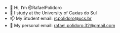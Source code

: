 - 👋 Hi, I’m @RafaelPolidoro
- 🌱 I study at the University of Caxias do Sul
- 📫 My Student email: rcpolidoro@ucs.br
- 👀 My personal email: rafael.polidoro.32@gmail.com
